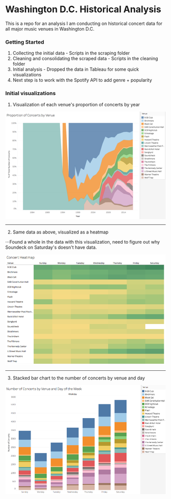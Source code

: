# Washington D.C. Historical Analysis

This is a repo for an analysis I am conducting on historical concert data for all major music venues in Washington D.C.

### Getting Started

1. Collecting the initial data - Scripts in the scraping folder
2. Cleaning and consolidating the scraped data - Scripts in the cleaning folder
3. Initial analysis - Dropped the data in Tableau for some quick visualizations
4. Next step is to work with the Spotify API to add genre + popularity

### Initial visualizations

1. Visualization of each venue's proportion of concerts by year

![Proportion of Concerts by Venue](/visualizations/area-chart.png?raw=true)
___

2. Same data as above, visualized as a heatmap

⋅⋅⋅Found a whole in the data with this visualization, need to figure out why Soundeck on Saturday's doesn't have data.

![Heatmap of Concerts by Day](/visualizations/heatmap.png?raw=true)
___

3. Stacked bar chart to the number of concerts by venue and day

![Number of concerts by day and venue](/visualizations/stacked-bar.png?raw=true)
